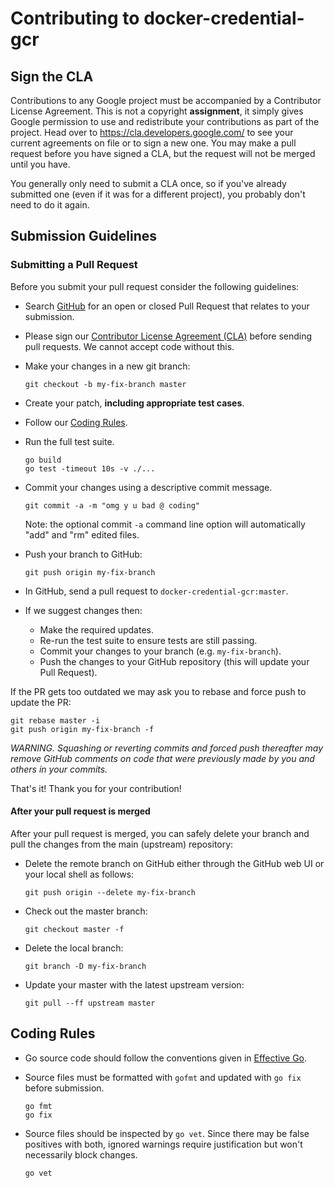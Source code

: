 # Contributing to docker-credential-gcr

## <a name="cla"></a> Sign the CLA

Contributions to any Google project must be accompanied by a Contributor License Agreement.  This is not a copyright **assignment**, it simply gives Google permission to use and redistribute your contributions as part of the project. Head over to <https://cla.developers.google.com/> to see your current agreements on file or to sign a new one. You may make a pull request before you have signed a CLA, but the request will not be merged until you have.

You generally only need to submit a CLA once, so if you've already submitted one (even if it was for a different project), you probably don't need to do it again.

## <a name="submit"></a> Submission Guidelines
### Submitting a Pull Request
Before you submit your pull request consider the following guidelines:

* Search [GitHub](https://github.com/GoogleCloudPlatform/docker-credential-gcr/pulls) for an open or closed Pull Request that relates to your submission.
* Please sign our [Contributor License Agreement (CLA)](#cla) before sending pull requests. We cannot accept code without this.
* Make your changes in a new git branch:

     ```shell
     git checkout -b my-fix-branch master
     ```

* Create your patch, **including appropriate test cases**.
* Follow our [Coding Rules](#rules).
* Run the full test suite.

     ```shell
     go build
     go test -timeout 10s -v ./...
     ```
* Commit your changes using a descriptive commit message.

     ```shell
     git commit -a -m "omg y u bad @ coding"
     ```
  Note: the optional commit `-a` command line option will automatically "add" and "rm" edited files.

* Push your branch to GitHub:

    ```shell
    git push origin my-fix-branch
    ```

* In GitHub, send a pull request to `docker-credential-gcr:master`.
* If we suggest changes then:
  * Make the required updates.
  * Re-run the test suite to ensure tests are still passing.
  * Commit your changes to your branch (e.g. `my-fix-branch`).
  * Push the changes to your GitHub repository (this will update your Pull Request).

If the PR gets too outdated we may ask you to rebase and force push to update the PR:

```shell
git rebase master -i
git push origin my-fix-branch -f
```

*WARNING. Squashing or reverting commits and forced push thereafter may remove GitHub comments on code that were previously made by you and others in your commits.*

That's it! Thank you for your contribution!

#### After your pull request is merged

After your pull request is merged, you can safely delete your branch and pull the changes from the main (upstream) repository:

* Delete the remote branch on GitHub either through the GitHub web UI or your local shell as follows:

    ```shell
    git push origin --delete my-fix-branch
    ```

* Check out the master branch:

    ```shell
    git checkout master -f
    ```

* Delete the local branch:

    ```shell
    git branch -D my-fix-branch
    ```

* Update your master with the latest upstream version:

    ```shell
    git pull --ff upstream master
    ```

## <a name="rules"></a> Coding Rules

* Go source code should follow the conventions given in [Effective Go](https://golang.org/doc/effective_go.html).
* Source files must be formatted with `gofmt` and updated with `go fix` before submission.

    ```shell
    go fmt
    go fix
    ```
* Source files should be inspected by `go vet`. Since there may be false positives with both, ignored warnings require justification but won't necessarily block changes.

    ```shell
    go vet
    ```
